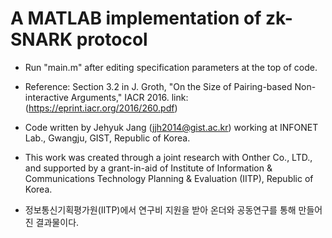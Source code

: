 # A MATLAB implementation of zk-SNARK protocol

- Run "main.m" after editing specification parameters at the top of code.
- Reference: Section 3.2 in J. Groth, "On the Size of Pairing-based Non-interactive Arguments," IACR 2016. link: (https://eprint.iacr.org/2016/260.pdf)
- Code written by Jehyuk Jang (jjh2014@gist.ac.kr) working at INFONET Lab., Gwangju, GIST, Republic of Korea.
 
- This work was created through a joint research with Onther Co., LTD., and supported by a grant-in-aid of Institute of Information & Communications Technology Planning & Evaluation (IITP), Republic of Korea.
- 정보통신기획평가원(IITP)에서 연구비 지원을 받아 온더와 공동연구를 통해 만들어진 결과물이다.
